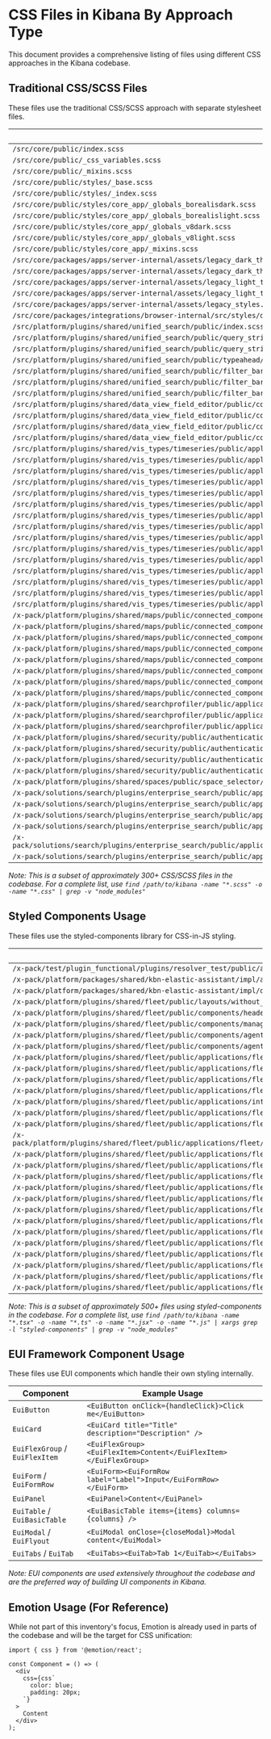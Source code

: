 # CSS Files in Kibana By Approach Type

This document provides a comprehensive listing of files using different CSS approaches in the Kibana codebase.

## Traditional CSS/SCSS Files

These files use the traditional CSS/SCSS approach with separate stylesheet files.

| File Path |
|-----------|
| `/src/core/public/index.scss` |
| `/src/core/public/_css_variables.scss` |
| `/src/core/public/_mixins.scss` |
| `/src/core/public/styles/_base.scss` |
| `/src/core/public/styles/_index.scss` |
| `/src/core/public/styles/core_app/_globals_borealisdark.scss` |
| `/src/core/public/styles/core_app/_globals_borealislight.scss` |
| `/src/core/public/styles/core_app/_globals_v8dark.scss` |
| `/src/core/public/styles/core_app/_globals_v8light.scss` |
| `/src/core/public/styles/core_app/_mixins.scss` |
| `/src/core/packages/apps/server-internal/assets/legacy_dark_theme.css` |
| `/src/core/packages/apps/server-internal/assets/legacy_dark_theme.min.css` |
| `/src/core/packages/apps/server-internal/assets/legacy_light_theme.css` |
| `/src/core/packages/apps/server-internal/assets/legacy_light_theme.min.css` |
| `/src/core/packages/apps/server-internal/assets/legacy_styles.css` |
| `/src/core/packages/integrations/browser-internal/src/styles/disable_animations.css` |
| `/src/platform/plugins/shared/unified_search/public/index.scss` |
| `/src/platform/plugins/shared/unified_search/public/query_string_input/query_bar.scss` |
| `/src/platform/plugins/shared/unified_search/public/query_string_input/query_string_input.scss` |
| `/src/platform/plugins/shared/unified_search/public/typeahead/_suggestion.scss` |
| `/src/platform/plugins/shared/unified_search/public/filter_bar/filter_item/filter_item.scss` |
| `/src/platform/plugins/shared/unified_search/public/filter_bar/filter_item/_variables.scss` |
| `/src/platform/plugins/shared/unified_search/public/filter_bar/filter_button_group/filter_button_group.scss` |
| `/src/platform/plugins/shared/data_view_field_editor/public/components/field_format_editor/samples/samples.scss` |
| `/src/platform/plugins/shared/data_view_field_editor/public/components/flyout_panels/flyout_panels.scss` |
| `/src/platform/plugins/shared/data_view_field_editor/public/components/preview/field_preview.scss` |
| `/src/platform/plugins/shared/data_view_field_editor/public/components/preview/field_list/field_list.scss` |
| `/src/platform/plugins/shared/vis_types/timeseries/public/application/components/panel_config/_panel_config.scss` |
| `/src/platform/plugins/shared/vis_types/timeseries/public/application/components/_annotations_editor.scss` |
| `/src/platform/plugins/shared/vis_types/timeseries/public/application/components/_vis_editor_visualization.scss` |
| `/src/platform/plugins/shared/vis_types/timeseries/public/application/components/last_value_mode_popover.scss` |
| `/src/platform/plugins/shared/vis_types/timeseries/public/application/components/vis_types/markdown/_markdown.scss` |
| `/src/platform/plugins/shared/vis_types/timeseries/public/application/components/vis_types/_vis_types.scss` |
| `/src/platform/plugins/shared/vis_types/timeseries/public/application/components/_series_editor.scss` |
| `/src/platform/plugins/shared/vis_types/timeseries/public/application/components/timeseries_visualization.scss` |
| `/src/platform/plugins/shared/vis_types/timeseries/public/application/components/_error.scss` |
| `/src/platform/plugins/shared/vis_types/timeseries/public/application/components/_markdown_editor.scss` |
| `/src/platform/plugins/shared/vis_types/timeseries/public/application/components/_vis_with_splits.scss` |
| `/src/platform/plugins/shared/vis_types/timeseries/public/application/visualizations/views/_top_n.scss` |
| `/src/platform/plugins/shared/vis_types/timeseries/public/application/visualizations/views/_gauge.scss` |
| `/src/platform/plugins/shared/vis_types/timeseries/public/application/visualizations/views/_variables.scss` |
| `/src/platform/plugins/shared/vis_types/timeseries/public/application/visualizations/views/_metric.scss` |
| `/x-pack/platform/plugins/shared/maps/public/connected_components/right_side_controls/_mixins.scss` |
| `/x-pack/platform/plugins/shared/maps/public/connected_components/right_side_controls/_right_side_controls.scss` |
| `/x-pack/platform/plugins/shared/maps/public/connected_components/right_side_controls/attribution_control/_attribution_control.scss` |
| `/x-pack/platform/plugins/shared/maps/public/connected_components/right_side_controls/layer_control/_index.scss` |
| `/x-pack/platform/plugins/shared/maps/public/connected_components/right_side_controls/layer_control/_layer_control.scss` |
| `/x-pack/platform/plugins/shared/maps/public/connected_components/right_side_controls/layer_control/layer_toc/_layer_toc.scss` |
| `/x-pack/platform/plugins/shared/maps/public/connected_components/right_side_controls/layer_control/layer_toc/toc_entry/_toc_entry.scss` |
| `/x-pack/platform/plugins/shared/maps/public/connected_components/right_side_controls/mouse_coordinates_control/_mouse_coordinates_control.scss` |
| `/x-pack/platform/plugins/shared/searchprofiler/public/application/_app.scss` |
| `/x-pack/platform/plugins/shared/searchprofiler/public/application/_index.scss` |
| `/x-pack/platform/plugins/shared/searchprofiler/public/application/components/_index.scss` |
| `/x-pack/platform/plugins/shared/security/public/authentication/access_agreement/access_agreement_page.scss` |
| `/x-pack/platform/plugins/shared/security/public/authentication/components/authentication_state_page/authentication_state_page.scss` |
| `/x-pack/platform/plugins/shared/security/public/authentication/login/components/login_form/login_form.scss` |
| `/x-pack/platform/plugins/shared/security/public/authentication/login/login_page.scss` |
| `/x-pack/platform/plugins/shared/spaces/public/space_selector/space_selector.scss` |
| `/x-pack/solutions/search/plugins/enterprise_search/public/applications/applications/components/search_application/search_application_layout.scss` |
| `/x-pack/solutions/search/plugins/enterprise_search/public/applications/enterprise_search_content/components/search_index/documents.scss` |
| `/x-pack/solutions/search/plugins/enterprise_search/public/applications/enterprise_search_content/components/search_index/index_mappings.scss` |
| `/x-pack/solutions/search/plugins/enterprise_search/public/applications/enterprise_search_overview/components/product_card/product_card.scss` |
| `/x-pack/solutions/search/plugins/enterprise_search/public/applications/enterprise_search_overview/components/product_selector/product_selector.scss` |
| `/x-pack/solutions/search/plugins/enterprise_search/public/applications/shared/layout/page_template.scss` |

*Note: This is a subset of approximately 300+ CSS/SCSS files in the codebase. For a complete list, use `find /path/to/kibana -name "*.scss" -o -name "*.css" | grep -v "node_modules"`*

## Styled Components Usage

These files use the styled-components library for CSS-in-JS styling.

| File Path |
|-----------|
| `/x-pack/test/plugin_functional/plugins/resolver_test/public/applications/resolver_test/index.tsx` |
| `/x-pack/platform/packages/shared/kbn-elastic-assistant/impl/assistant/settings/assistant_settings.tsx` |
| `/x-pack/platform/packages/shared/kbn-elastic-assistant/impl/data_anonymization_editor/context_editor/get_columns/index.tsx` |
| `/x-pack/platform/plugins/shared/fleet/public/layouts/without_header.tsx` |
| `/x-pack/platform/plugins/shared/fleet/public/components/header.tsx` |
| `/x-pack/platform/plugins/shared/fleet/public/components/manage_agent_policies_modal.tsx` |
| `/x-pack/platform/plugins/shared/fleet/public/components/agent_enrollment_flyout/steps/run_k8s_apply_command_step.tsx` |
| `/x-pack/platform/plugins/shared/fleet/public/components/agent_enrollment_flyout/agent_policy_selection.tsx` |
| `/x-pack/platform/plugins/shared/fleet/public/applications/fleet/components/generate_service_token.tsx` |
| `/x-pack/platform/plugins/shared/fleet/public/applications/fleet/components/search_bar.tsx` |
| `/x-pack/platform/plugins/shared/fleet/public/applications/fleet/components/fleet_server_instructions/steps/create_service_token.tsx` |
| `/x-pack/platform/plugins/shared/fleet/public/applications/fleet/components/fleet_server_instructions/index.tsx` |
| `/x-pack/platform/plugins/shared/fleet/public/applications/integrations/sections/epm/components/version.tsx` |
| `/x-pack/platform/plugins/shared/fleet/public/applications/fleet/sections/agents/agent_requirements_page/fleet_server_requirement_page.tsx` |
| `/x-pack/platform/plugins/shared/fleet/public/applications/fleet/sections/agent_policy/create_package_policy_page/multi_page_layout/components/bottom_bar.tsx` |
| `/x-pack/platform/plugins/shared/fleet/public/applications/fleet/sections/agent_policy/create_package_policy_page/multi_page_layout/components/confirm_incoming_data_with_preview.tsx` |
| `/x-pack/platform/plugins/shared/fleet/public/applications/fleet/sections/agent_policy/create_package_policy_page/multi_page_layout/components/add_first_integration_splash.tsx` |
| `/x-pack/platform/plugins/shared/fleet/public/applications/fleet/sections/agent_policy/create_package_policy_page/components/steps/step_select_hosts.tsx` |
| `/x-pack/platform/plugins/shared/fleet/public/applications/fleet/sections/agent_policy/create_package_policy_page/components/steps/step_select_agent_policy.tsx` |
| `/x-pack/platform/plugins/shared/fleet/public/applications/fleet/sections/agent_policy/create_package_policy_page/components/steps/components/dataset_component.tsx` |
| `/x-pack/platform/plugins/shared/fleet/public/applications/fleet/sections/agent_policy/create_package_policy_page/components/steps/components/package_policy_input_stream.tsx` |
| `/x-pack/platform/plugins/shared/fleet/public/applications/fleet/sections/agent_policy/create_package_policy_page/components/steps/step_define_package_policy.tsx` |
| `/x-pack/platform/plugins/shared/fleet/public/applications/fleet/sections/agent_policy/create_package_policy_page/components/steps/components/package_policy_input_var_field.tsx` |
| `/x-pack/platform/plugins/shared/fleet/public/applications/fleet/sections/agent_policy/create_package_policy_page/components/steps/components/package_policy_input_panel.tsx` |
| `/x-pack/platform/plugins/shared/fleet/public/applications/fleet/sections/agents/components/agent_health.tsx` |
| `/x-pack/platform/plugins/shared/fleet/public/applications/fleet/sections/agents/components/tags.tsx` |
| `/x-pack/platform/plugins/shared/fleet/public/applications/fleet/sections/agent_policy/components/agent_policy_form.tsx` |
| `/x-pack/platform/plugins/shared/fleet/public/applications/fleet/sections/agents/agent_details_page/components/agent_details/index.tsx` |
| `/x-pack/platform/plugins/shared/fleet/public/applications/fleet/sections/agents/agent_list_page/components/status_bar.tsx` |

*Note: This is a subset of approximately 500+ files using styled-components in the codebase. For a complete list, use `find /path/to/kibana -name "*.tsx" -o -name "*.ts" -o -name "*.jsx" -o -name "*.js" | xargs grep -l "styled-components" | grep -v "node_modules"`*

## EUI Framework Component Usage

These files use EUI components which handle their own styling internally.

| Component | Example Usage |
|-----------|---------------|
| `EuiButton` | `<EuiButton onClick={handleClick}>Click me</EuiButton>` |
| `EuiCard` | `<EuiCard title="Title" description="Description" />` |
| `EuiFlexGroup` / `EuiFlexItem` | `<EuiFlexGroup><EuiFlexItem>Content</EuiFlexItem></EuiFlexGroup>` |
| `EuiForm` / `EuiFormRow` | `<EuiForm><EuiFormRow label="Label">Input</EuiFormRow></EuiForm>` |
| `EuiPanel` | `<EuiPanel>Content</EuiPanel>` |
| `EuiTable` / `EuiBasicTable` | `<EuiBasicTable items={items} columns={columns} />` |
| `EuiModal` / `EuiFlyout` | `<EuiModal onClose={closeModal}>Modal content</EuiModal>` |
| `EuiTabs` / `EuiTab` | `<EuiTabs><EuiTab>Tab 1</EuiTab></EuiTabs>` |

*Note: EUI components are used extensively throughout the codebase and are the preferred way of building UI components in Kibana.*

## Emotion Usage (For Reference)

While not part of this inventory's focus, Emotion is already used in parts of the codebase and will be the target for CSS unification:

```tsx
import { css } from '@emotion/react';

const Component = () => (
  <div
    css={css`
      color: blue;
      padding: 20px;
    `}
  >
    Content
  </div>
);
```
